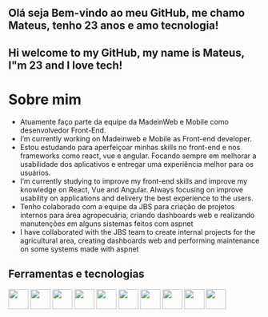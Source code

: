 ## Olá seja Bem-vindo ao meu GitHub, me chamo Mateus, tenho 23 anos e amo tecnologia! 
## Hi welcome to my GitHub, my name is Mateus, I"m 23 and I love tech!

# Sobre mim
- Atuamente faço parte da equipe da MadeinWeb e Mobile como desenvolvedor Front-End.
- I’m currently working on Madeinweb e Mobile as Front-end developer.
- Estou estudando para aperfeiçoar minhas skills no front-end e nos frameworks como react, vue e angular. Focando sempre em melhorar a usabilidade dos aplicativos e entregar uma experiência melhor para os usuários.
-  I’m currently studying to improve my front-end skills and improve my knowledge on React, Vue and Angular. Always focusing on improve usability on applications and delivery the best experience to the users.
-  Tenho colaborado com a equipe da JBS para criação de projetos internos para área agropecuária, criando dashboards web e realizando manutenções em alguns sistemas feitos com aspnet
-  I have collaborated with the JBS team to create internal projects for the agricultural area, creating dashboards web and performing maintenance on some systems made with aspnet

## Ferramentas e tecnologias
<div> 
<img src="https://cdn.jsdelivr.net/gh/devicons/devicon/icons/javascript/javascript-original.svg" width="40" height="40"/>
<img src="https://cdn.jsdelivr.net/gh/devicons/devicon/icons/react/react-original-wordmark.svg" width="40" height="40"/>
<img src="https://cdn.jsdelivr.net/gh/devicons/devicon/icons/vuejs/vuejs-original-wordmark.svg" width="40" height="40"/>
<img src="https://cdn.jsdelivr.net/gh/devicons/devicon/icons/html5/html5-original.svg" width="40" height="40"/>
<img src="https://cdn.jsdelivr.net/gh/devicons/devicon/icons/css3/css3-original.svg" width="40" height="40"/>
<img src="https://cdn.jsdelivr.net/gh/devicons/devicon/icons/tailwindcss/tailwindcss-original-wordmark.svg" width="40" height="40"/>
<img src="https://cdn.jsdelivr.net/gh/devicons/devicon/icons/redux/redux-original.svg" width="40" height="40"/>
<img src="https://cdn.jsdelivr.net/gh/devicons/devicon/icons/git/git-original.svg" width="40" height="40"/>
<img src="https://cdn.jsdelivr.net/gh/devicons/devicon/icons/github/github-original.svg" width="40" height="40"/>
<img src="https://logospng.org/wp-content/uploads/typescript.png" width="40" height="40"/>
</div>
                                                
          
